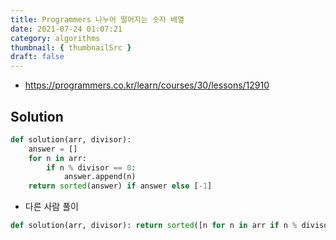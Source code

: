 ```yaml
---
title: Programmers 나누어 떨어지는 숫자 배열
date: 2021-07-24 01:07:21
category: algorithms
thumbnail: { thumbnailSrc }
draft: false
---
```


- https://programmers.co.kr/learn/courses/30/lessons/12910

## Solution

```py
def solution(arr, divisor):
    answer = []
    for n in arr:
        if n % divisor == 0:
            answer.append(n)
    return sorted(answer) if answer else [-1]
```

- 다른 사람 풀이

```py
def solution(arr, divisor): return sorted([n for n in arr if n % divisor == 0]) or [-1]
```
